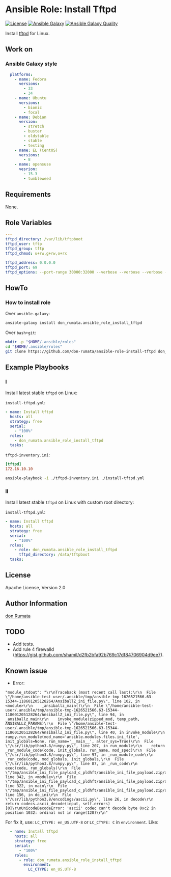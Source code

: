 # Ansible Role: Install Tftpd

[![License][license-image]][license-url] [![Ansible Galaxy][ansible-galaxy-image]][ansible-galaxy-url] [![Ansible Galaxy Quality][ansible-galaxy-quality-image]][ansible-galaxy-url]

Install [tftpd](https://mirrors.edge.kernel.org/pub/software/network/tftp) for Linux.

## Work on

### Ansible Galaxy style

```yaml
  platforms:
    - name: Fedora
      versions:
        - 33
        - 34
    - name: Ubuntu
      versions:
        - bionic
        - focal
    - name: Debian
      version:
        - stretch
        - buster
        - oldstable
        - stable
        - testing
    - name: EL (CentOS)
      versions:
        - 8
    - name: opensuse
      vesrion:
        - 15.3
        - tumbleweed
```

## Requirements

None.

## Role Variables

```yaml
---
tftpd_directory: /var/lib/tftpboot
tftpd_user: tftp
tftpd_group: tftp
tftpd_chmod: u+rw,g+rw,o+rx

tftpd_address: 0.0.0.0
tftpd_port: 69
tftpd_options: --port-range 30000:32000 --verbose --verbose --verbose --secure
```

## HowTo

### How to install role

Over `ansible-galaxy`:

```bash
ansible-galaxy install don_rumata.ansible_role_install_tftpd
```

Over `bash+git`:

```bash
mkdir -p "$HOME/.ansible/roles"
cd "$HOME/.ansible/roles"
git clone https://github.com/don-rumata/ansible-role-install-tftpd don_rumata.ansible_role_install_tftpd
```

## Example Playbooks

### I

Install latest stable `tftpd` on Linux:

`install-tftpd.yml`:

```yaml
- name: Install tftpd
  hosts: all
  strategy: free
  serial:
    - "100%"
  roles:
    - don_rumata.ansible_role_install_tftpd
  tasks:
```

`tftpd-inventory.ini`:

```ini
[tftpd]
172.16.10.10
```

```bash
ansible-playbook -i ./tftpd-inventory.ini ./install-tftpd.yml
```

### II

Install latest stable `tftpd` on Linux with custom root directory:

`install-tftpd.yml`:

```yaml
- name: Install tftpd
  hosts: all
  strategy: free
  serial:
    - "100%"
  roles:
    - role: don_rumata.ansible_role_install_tftpd
      tftpd_directory: /data/tftpboot
  tasks:
```

## License

Apache License, Version 2.0

## Author Information

[don Rumata](https://github.com/don-rumata)

## TODO

- Add tests.
- Add rule 4 firewalld (https://gist.github.com/shamil/d2fb2bfa92b769c17df84706904d9ee7).

## Known issue

- Error:

```none
"module_stdout": "\r\nTraceback (most recent call last):\r\n  File \"/home/ansible-test-user/.ansible/tmp/ansible-tmp-1626521566.63-15344-118601205128264/AnsiballZ_ini_file.py\", line 102, in <module>\r\n    _ansiballz_main()\r\n  File \"/home/ansible-test-user/.ansible/tmp/ansible-tmp-1626521566.63-15344-118601205128264/AnsiballZ_ini_file.py\", line 94, in _ansiballz_main\r\n    invoke_module(zipped_mod, temp_path, ANSIBALLZ_PARAMS)\r\n  File \"/home/ansible-test-user/.ansible/tmp/ansible-tmp-1626521566.63-15344-118601205128264/AnsiballZ_ini_file.py\", line 40, in invoke_module\r\n    runpy.run_module(mod_name='ansible.modules.files.ini_file', init_globals=None, run_name='__main__', alter_sys=True)\r\n  File \"/usr/lib/python3.8/runpy.py\", line 207, in run_module\r\n    return _run_module_code(code, init_globals, run_name, mod_spec)\r\n  File \"/usr/lib/python3.8/runpy.py\", line 97, in _run_module_code\r\n    _run_code(code, mod_globals, init_globals,\r\n  File \"/usr/lib/python3.8/runpy.py\", line 87, in _run_code\r\n    exec(code, run_globals)\r\n  File \"/tmp/ansible_ini_file_payload_c_pldhft/ansible_ini_file_payload.zip/ansible/modules/files/ini_file.py\", line 342, in <module>\r\n  File \"/tmp/ansible_ini_file_payload_c_pldhft/ansible_ini_file_payload.zip/ansible/modules/files/ini_file.py\", line 322, in main\r\n  File \"/tmp/ansible_ini_file_payload_c_pldhft/ansible_ini_file_payload.zip/ansible/modules/files/ini_file.py\", line 156, in do_ini\r\n  File \"/usr/lib/python3.8/encodings/ascii.py\", line 26, in decode\r\n    return codecs.ascii_decode(input, self.errors)[0]\r\nUnicodeDecodeError: 'ascii' codec can't decode byte 0xc2 in position 1032: ordinal not in range(128)\r\n"
```

For fix it, use: `LC_CTYPE: en_US.UTF-8` or `LC_CTYPE: C` in `environment`. Like:

```yaml
  - name: Install tftpd
    hosts: all
    strategy: free
    serial:
      - "100%"
    roles:
      - role: don_rumata.ansible_role_install_tftpd
        environment:
          LC_CTYPE: en_US.UTF-8
```

[license-image]: https://img.shields.io/github/license/don-rumata/ansible-role-install-tftpd.svg
[license-url]: https://opensource.org/licenses/Apache-2.0

[ansible-galaxy-image]: https://img.shields.io/badge/ansible_galaxy-don__rumata.ansible__role__install__tftpd-blue.svg
[ansible-galaxy-url]: https://galaxy.ansible.com/don_rumata/ansible_role_install_tftpd

[ansible-galaxy-quality-image]: https://img.shields.io/ansible/quality/55766
